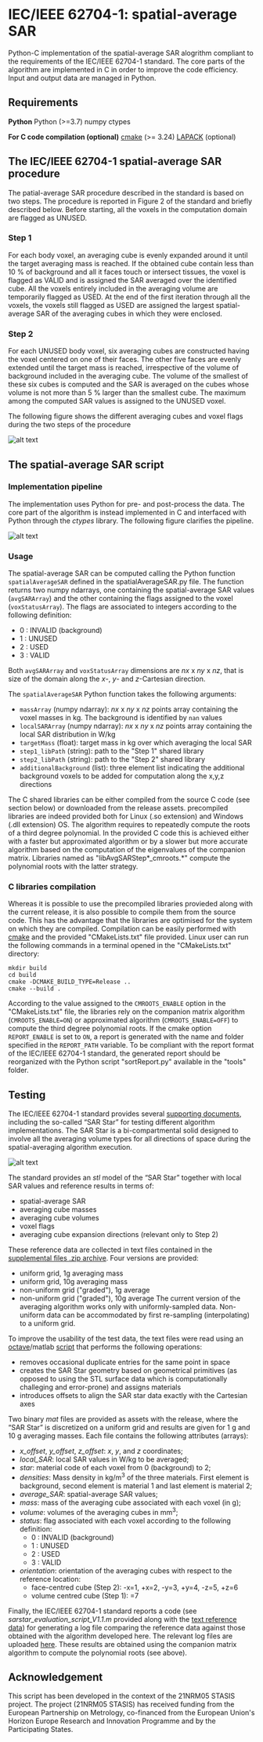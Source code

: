 # IEC/IEEE 62704-1: spatial-average SAR
Python-C implementation of the spatial-average SAR alogrithm compliant to the requirements of the IEC/IEEE 62704-1 standard. The core parts of the algorithm are implemented in C in order to improve the code efficiency. Input and output data are managed in Python.

## Requirements
**Python**
Python (>=3.7)
numpy
ctypes

**For C code compilation (optional)**
[cmake](https://cmake.org/) (>= 3.24)
[LAPACK](https://www.netlib.org/lapack/) (optional)

## The IEC/IEEE 62704-1 spatial-average SAR procedure
The patial-average SAR procedure described in the standard is based on two steps. The procedure is reported in Figure 2 of the standard and briefly described below. 
Before starting, all the voxels in the computation domain are flagged as UNUSED.

### Step 1
For each body voxel, an averaging cube is evenly expanded around it until the target averaging mass is reached. If the obtained cube contain less than 10 % of background and all it faces touch or intersect tissues, the voxel is flagged as VALID and is assigned the SAR averaged over the identified cube. All the voxels entirely included in the averaging volume are temporarily flagged as USED. At the end of the first iteration through all the voxels, the voxels still flagged as USED are assigned the largest spatial-average SAR of the averaging cubes in which they were enclosed.

### Step 2
For each UNUSED body voxel, six averaging cubes are constructed having the voxel centered on one of their faces. The other five faces are evenly extended until the target mass is reached, irrespective of the volume of background included in the averaging cube. The volume of the smallest of these six cubes is computed and the SAR is averaged on the cubes whose volume is not more than 5 % larger than the smallest cube. The maximum among the computed SAR values is assigned to the UNUSED voxel.

The following figure shows the different averaging cubes and voxel flags during the two steps of the procedure

![alt text](https://github.com/umbertozanovello/IEC-IEEE-62704-1-spatial-average-SAR/blob/main/images/AveragingCubes.jpg?raw=true)

## The spatial-average SAR script

### Implementation pipeline
The implementation uses Python for pre- and post-process the data. The core part of the algorithm is instead implemented in C and interfaced with Python through the *ctypes* library. The following figure clarifies the pipeline.

![alt text](https://github.com/umbertozanovello/IEC-IEEE-62704-1-spatial-average-SAR/blob/main/images/pipeline.jpg?raw=true)

### Usage
The spatial-average SAR can be computed calling the Python function `spatialAverageSAR` defined in the spatialAverageSAR.py file. The function returns two numpy ndarrays, one containing the spatial-average SAR values (`avgSARArray`) and the other containing the flags assigned to the voxel (`voxStatusArray`). The flags are associated to integers according to the following definition:
- 0 : INVALID (background)
- 1 : UNUSED
- 2 : USED
- 3 : VALID

Both `avgSARArray` and `voxStatusArray` dimensions are *nx* x *ny* x *nz*, that is size of the domain along the *x*-, *y*- and *z*-Cartesian direction.

The `spatialAverageSAR` Python function takes the following arguments:
- `massArray` (numpy ndarray): *nx* x *ny* x *nz* points array containing the voxel masses in kg. The background is identified by `nan` values
- `localSARArray` (numpy ndarray): *nx* x *ny* x *nz* points array containing the local SAR distribution in W/kg
- `targetMass` (float): target mass in kg over which averaging the local SAR
- `step1_libPath` (string): path to the "Step 1" shared library
- `step2_libPath` (string): path to the "Step 2" shared library
- `additionalBackground` (list): three element list indicating the additional background voxels to be added for computation along the x,y,z directions

The C shared libraries can be either compiled from the source C code (see section below) or downloaded from the release assets. precompiled libraries are indeed provided both for Linux (.so extension) and Windows (.dll extension) OS. The algorithm requires to repeatedly compute the roots of a third degree polynomial. In the provided C code this is achieved either with a faster but approximated algorithm or by a slower but more accurate algorithm based on the computation of the eigenvalues of the companion matrix. Libraries named as "libAvgSARStep*_cmroots.*" compute the polynomial roots with the latter strategy.

### C libraries compilation
Whereas it is possible to use the precompiled libraries provieded along with the current release, it is also possible to compile them from the source code. This has the advantage that the libraries are optimised for the system on which they are compiled. Compilation can be easily performed with [cmake](https://cmake.org/) and the provided "CMakeLists.txt" file provided. Linux user can run the following commands in a terminal opened in the "CMakeLists.txt" directory:
```
mkdir build
cd build
cmake -DCMAKE_BUILD_TYPE=Release ..
cmake --build .
```
According to the value assigned to the `CMROOTS_ENABLE` option in the "CMakeLists.txt" file, the libraries rely on the companion matrix algorithm (`CMROOTS_ENABLE=ON`) or approximated algorithm (`CMROOTS_ENABLE=OFF`) to compute the third degree polynomial roots. 
If the cmake option `REPORT_ENABLE` is set to `ON`, a report is generated with the name and folder specified in the `REPORT_PATH` variable. To be compliant with the report format of the IEC/IEEE 62704-1 standard, the generated report should be reorganized with the Python script "sortReport.py" available in the "tools" folder.

## Testing
The IEC/IEEE 62704-1 standard provides several [supporting documents](https://www.iec.ch/dyn/www/f?p=103:227:0::::FSP_ORG_ID,FSP_LANG_ID:1303,25), including the so-called “SAR Star” for testing different algorithm implementations. The SAR Star is a bi-compartmental solid designed to involve all the averaging volume types for all directions of space during the spatial-averaging algorithm execution.

![alt text](https://github.com/umbertozanovello/IEC-IEEE-62704-1-spatial-average-SAR/blob/main/images/SARStarExploded.png?raw=true)

The standard provides an *stl* model of the “SAR Star” together with local SAR values and reference results in terms of:
- spatial-average SAR
- averaging cube masses
- averaging cube volumes
- voxel flags
- averaging cube expansion directions (relevant only to Step 2)

These reference data are collected in text files contained in the [supplemental files .zip archive](https://assets.iec.ch/public/tc106/62704-1_supplemental_files.zip?2024111817). Four versions are provided:
- uniform grid, 1g averaging mass
- uniform grid, 10g averaging mass
- non-uniform grid ("graded"), 1g average
- non-uniform grid ("graded"), 10g average
The current version of the averaging algorithm works only with uniformly-sampled data. Non-uniform data can be accommodated by first re-sampling (interpolating) to a uniform grid.

To improve the usability of the test data, the text files were read using an [octave](https://octave.org/)/matlab [script](TBD) that performs the following operations:
- removes occasional duplicate entries for the same point in space
- creates the SAR Star geometry based on geometrical primitives (as opposed to using the STL surface data which is computationally challeging and error-prone) and assigns materials 
- introduces offsets to align the SAR star data exactly with the Cartesian axes

Two binary *mat* files are provided as assets with the release, where the “SAR Star” is discretized on a uniform grid and results are given for 1 g and 10 g averaging masses. Each file contains the following attributes (arrays):
- *x_offset*, *y_offset*, *z_offset*: *x*, *y*, and *z* coordinates;
- *local_SAR*: local SAR values in W/kg to be averaged;
- *star*: material code of each voxel from 0 (background) to 2;
- *densities*: Mass density in kg/m<sup>3</sup> of the three materials. First element is background, second element is material 1 and last element is material 2;
- *average_SAR*: spatial-average SAR values;
- *mass*: mass of the averaging cube associated with each voxel (in g);
- *volume*: volumes of the averaging cubes in mm<sup>3</sup>;
- *status*: flag associated with each voxel according to the following definition:
    - 0 : INVALID (background)
    - 1 : UNUSED
    - 2 : USED
    - 3 : VALID
- *orientation*: orientation of the averaging cubes with respect to the reference location:
    - face-centred cube (Step 2): -x=1, +x=2, -y=3, +y=4, -z=5, +z=6
    - volume centred cube (Step 1): =7

Finally, the IEC/IEEE 62704-1 standard reports a code (see *sarstar_evaluation_script_V1.1.m* provided along with the [text reference data](https://assets.iec.ch/public/tc106/62704-1_supplemental_files.zip?2024111817)) for generating a log file comparing the reference data against those obtained with the algorithm developed here. The relevant log files are uploaded [here](https://github.com/umbertozanovello/IEC-IEEE-62704-1-spatial-average-SAR/tree/main/others).
These results are obtained using the companion matrix algorithm to compute the polynomial roots (see above).

## Acknowledgement
This script has been developed in the context of the 21NRM05 STASIS project. The project (21NRM05 STASIS) has received funding from the European Partnership on Metrology, co-financed from the European Union's Horizon Europe Research and Innovation Programme and by the Participating States.
